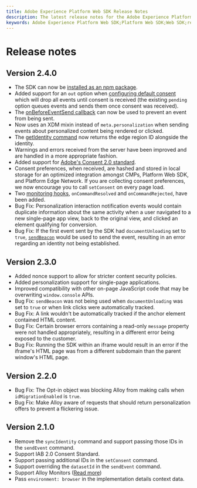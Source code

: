 ```yaml
---
title: Adobe Experience Platform Web SDK Release Notes
description: The latest release notes for the Adobe Experience Platform Web SDK.
keywords: Adobe Experience Platform Web SDK;Platform Web SDK;Web SDK;release notes;
---
```


# Release notes

## Version 2.4.0

* The SDK can now be [installed as an npm package](/docs/experience-platform/edge/fundamentals/installing-the-sdk.html).
* Added support for an `out` option when [configuring default consent](/docs/experience-platform/edge/fundamentals/configuring-the-sdk.html#default-consent) which will drop all events until consent is received (the existing `pending` option queues events and sends them once consent was received). 
* The [onBeforeEventSend callback](/docs/experience-platform/edge/fundamentals/configuring-the-sdk.html#onbeforeeventsend) can now be used to prevent an event from being sent.
* Now uses an XDM mixin instead of `meta.personalization` when sending events about personalized content being rendered or clicked.
* The [getIdentity command](/docs/experience-platform/edge/identity/overview.html#retrieving-the-visitor-id) now returns the edge region ID alongside the identity.
* Warnings and errors received from the server have been improved and are handled in a more appropriate fashion. 
* Added support for [Adobe's Consent 2.0 standard](/docs/experience-platform/edge/consent/supporting-consent.html?communicating-consent-preferences-via-the-adobe-standard).
* Consent preferences, when received, are hashed and stored in local storage for an optimized integration amongst CMPs, Platform Web SDK, and Platform Edge Network. If you are collecting consent preferences, we now encourage you to call `setConsent` on every page load.
* Two [monitoring hooks](https://github.com/adobe/alloy/wiki/Monitoring-Hooks), `onCommandResolved` and `onCommandRejected`, have been added.
* Bug Fix: Personalization interaction notification events would contain duplicate information about the same activity when a user navigated to a new single-page app view, back to the original view, and clicked an element qualifying for conversion.
* Bug Fix: If the first event sent by the SDK had `documentUnloading` set to `true`, [`sendBeacon`](https://developer.mozilla.org/en-US/docs/Web/API/Navigator/sendBeacon) would be used to send the event, resulting in an error regarding an identity not being established.  

## Version 2.3.0

* Added nonce support to allow for stricter content security policies.
* Added personalization support for single-page applications.
* Improved compatibility with other on-page JavaScript code that may be overwriting `window.console` APIs.
* Bug Fix: `sendBeacon` was not being used when `documentUnloading` was set to `true` or when link clicks were automatically tracked.
* Bug Fix: A link wouldn't be automatically tracked if the anchor element contained HTML content.
* Bug Fix: Certain browser errors containing a read-only `message` property were not handled appropriately, resulting in a different error being exposed to the customer.
* Bug Fix: Running the SDK within an iframe would result in an error if the iframe's HTML page was from a different subdomain than the parent window's HTML page. 

## Version 2.2.0

* Bug Fix: The Opt-in object was blocking Alloy from making calls when `idMigrationEnabled` is `true`.
* Bug Fix: Make Alloy aware of requests that should return personalization offers to prevent a flickering issue.

## Version 2.1.0

* Remove the `syncIdentity` command and support passing those IDs in the `sendEvent` command.
* Support IAB 2.0 Consent Standard.
* Support passing additional IDs in the `setConsent` command.
* Support overriding the `datasetId` in the `sendEvent` command.
* Support Alloy Monitors ([Read more](https://github.com/adobe/alloy/wiki/Monitoring-Hooks))
* Pass `environment: browser` in the implementation details context data.
